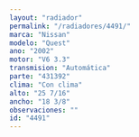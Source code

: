 ```yaml
---
layout: "radiador"
permalink: "/radiadores/4491/"
marca: "Nissan"
modelo: "Quest"
ano: "2002"
motor: "V6 3.3"
transmision: "Automática"
parte: "431392"
clima: "Con clima"
alto: "25 7/16"
ancho: "18 3/8"
observaciones: ""
id: "4491"
---
```


